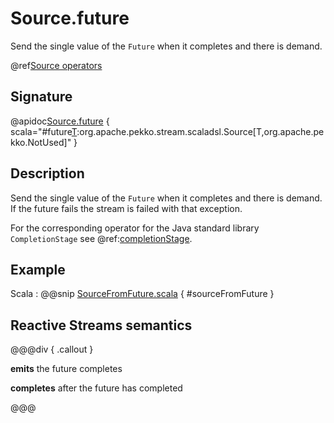 # Source.future

Send the single value of the `Future` when it completes and there is demand.

@ref[Source operators](../index.md#source-operators)

## Signature

@apidoc[Source.future](Source$) { scala="#future[T](futureElement:scala.concurrent.Future[T]):org.apache.pekko.stream.scaladsl.Source[T,org.apache.pekko.NotUsed]" }

## Description

Send the single value of the `Future` when it completes and there is demand.
If the future fails the stream is failed with that exception.

For the corresponding operator for the Java standard library `CompletionStage` see @ref:[completionStage](completionStage.md).

## Example

Scala
:  @@snip [SourceFromFuture.scala](/docs/src/test/scala/docs/stream/operators/SourceOperators.scala) { #sourceFromFuture }

## Reactive Streams semantics

@@@div { .callout }

**emits** the future completes

**completes** after the future has completed

@@@
